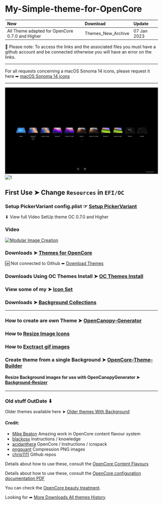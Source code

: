 # My-Simple-theme-for-OpenCore 

New|Download|Update|
:----|:----|:----|
All Theme adapted for OpenCore 0.7.0 and Higher|Themes_New_Archive|07 Jan 2023|

🚫 Please note: To access the links and the associated files you must have a github account and be connected otherwise you will have an error on the links.


------------------------------------------------------------------------------

For all requests concerning a macOS Sonoma 14 icons, please request it here ➥ [ macOS Sonoma 14 icons](https://github.com/chris1111/My-Simple-OC-Themes/discussions/18)

------------------------------------------------------------------------------

<img loading="lazy" width="850" alt="1" src="https://github.com/chris1111/My-Simple-OC-Themes/blob/master/View%20Boot%200.7/Flavours-AppleSlimA.png">

<img width="850" alt="1" src="https://user-images.githubusercontent.com/6248794/160475409-d061266f-c27a-42b3-89ed-036bb19757d8.gif">


## First Use ➤  Change `Resources` in `EFI/OC`


### Setup PickerVariant config.plist  ☞ [Setup PickerVariant](https://github.com/chris1111/My-Simple-OC-Themes/blob/master/Setup-PickerVariant.md)



⬇︎ View full Video SetUp theme OC 0.7.0 and Higher

### Video

[![Modular Image Creation](https://user-images.githubusercontent.com/6248794/185791797-577c1804-cbdb-4c9e-a6f7-fab3b8da6355.png)](https://youtu.be/jMYX4xlTJEE)

### Downloads ➤ [Themes for OpenCore](https://github.com/chris1111/My-Simple-OC-Themes/releases/tag/Archive_New-Themes)
🆗 Not connected to Github ➦ <a href="index.html" title="About Me">Download Themes</a>

### Downloads Using OC Themes Install ➤ [OC Themes Install](https://github.com/chris1111/My-Simple-OC-Themes/blob/master/OC_Themes_Install.md)

### View some of my ➤ [Icon Set](https://github.com/chris1111/My-Simple-OC-Themes/blob/master/Icon%20Set.md)

### Downloads ➤ [Background Collections](https://github.com/chris1111/My-Simple-OC-Themes/blob/master/Background%20Collections.md)

------------------------------------------------------------------------------
### How to create are own Theme ➤ [OpenCanopy-Generator](https://github.com/chris1111/OpenCanopy-Generator)

### How to [Resize Image Icons](https://github.com/chris1111/Build-256-Icons)

### How to [Exctract gif images](https://github.com/chris1111/GifExtract)

### Create theme from a single Background ➤ [OpenCore-Theme-Builder](https://github.com/chris1111/OpenCore-Theme-Builder)

#### Resize Background images for use with OpenCanopyGenerator ➤ [Background-Resizer](https://github.com/chris1111/Background-Resizer)

------------------------------------------------------------------------------
### Old stuff OutDate ⬇︎

Older themes available here ➤ [Older themes With Background](https://github.com/chris1111/My-Simple-OC-Themes/releases/tag/Archive_Themes-Old)

#### Credit:
- [Mike Beaton](https://github.com/mikebeaton) Amazing work in OpenCore content flavour system
- [blackosx](https://github.com/blackosx) Instructions / knowledge
- [acidanthera](https://github.com/acidanthera/OpenCorePkg) OpenCore / Instructions / icnspack
- [pngquant](https://pngquant.org) Compression PNG images
- [chris1111](https://github.com/chris1111/) Github repos

Details about how to use these, consult the [OpenCore Content Flavours](https://github.com/acidanthera/OpenCorePkg/blob/master/Docs/Flavours.md)

Details about how to use these, consult the [OpenCore configuration documentation PDF](https://github.com/acidanthera/OpenCorePkg/blob/master/Docs/Configuration.pdf)

You can check the [OpenCore beauty treatment](https://dortania.github.io/OpenCore-Post-Install/cosmetic/gui.html#setting-up-opencores-gui).

Looking for ➦ [More Downloads All themes History](https://github.com/chris1111/My-Simple-OC-Themes/releases/tag/Archive_New_Themes)
